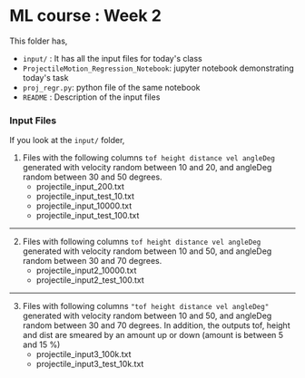 
# ML course : Week 2  

This folder has,
 - ```input/``` : It has all the input files for today's class
 - ```ProjectileMotion_Regression_Notebook```: jupyter notebook demonstrating today's task
 - ```proj_regr.py```: python file of the same notebook 
 - ```README```      : Description of the input files


### Input Files

If you look at the ```input/``` folder,

1. Files with the following columns
   ```tof height distance vel angleDeg```
   generated with velocity random between 10 and 20, and angleDeg random
   between 30 and 50 degrees.
   - projectile_input_200.txt
   - projectile_input_test_10.txt
   - projectile_input_10000.txt
   - projectile_input_test_100.txt

<hr>

2. Files with following columns
   ```tof height distance vel angleDeg```
   generated with velocity random between 10 and 50, and angleDeg random
   between 30 and 70 degrees.
   - projectile_input2_10000.txt
   - projectile_input2_test_100.txt

<hr>

3. Files with following columns
   ```"tof height distance vel angleDeg"```
   generated with velocity random between 10 and 50, and angleDeg random
   between 30 and 70 degrees. In addition, the outputs tof, height and dist
   are smeared by an amount up or down (amount is between 5 and 15 %)
   - projectile_input3_100k.txt
   - projectile_input3_test_10k.txt




